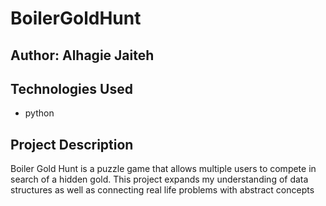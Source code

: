 # BoilerGoldHunt

## Author: Alhagie Jaiteh

## Technologies Used
 * python
 
## Project Description
Boiler Gold Hunt is a puzzle game that allows multiple users to compete in search of a hidden gold. This project expands my understanding of data structures as well as connecting real life problems with abstract concepts
